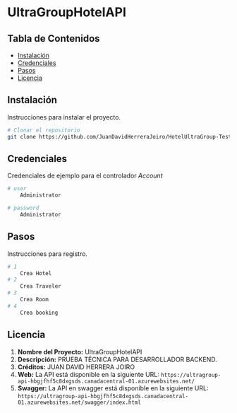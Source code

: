 # UltraGroupHotelAPI

## Tabla de Contenidos

- [Instalación](#instalación)
- [Credenciales](#credenciales)
- [Pasos](#pasos)
- [Licencia](#licencia)

## Instalación

Instrucciones para instalar el proyecto.

```bash
# Clonar el repositorio
git clone https://github.com/JuanDavidHerreraJoiro/HotelUltraGroup-TestBackendAPI.git

```

## Credenciales

Credenciales de ejemplo para el controlador *Account*

```bash
# user 
    Administrator

# password 
    Administrator

```

## Pasos

Instrucciones para registro.

```bash
# 1
    Crea Hotel
# 2 
    Crea Traveler
# 3 
    Crea Room
# 4 
    Crea booking
```

## Licencia

1. **Nombre del Proyecto:** UltraGroupHotelAPI
2. **Descripción:** PRUEBA TÉCNICA PARA DESARROLLADOR BACKEND.
3. **Créditos:** JUAN DAVID HERRERA JOIRO
4. **Web:** La API está disponible en la siguiente URL: `https://ultragroup-api-hbgjfhf5c8dxgsds.canadacentral-01.azurewebsites.net/`
5. **Swagger:** La API en swagger está disponible en la siguiente URL: `https://ultragroup-api-hbgjfhf5c8dxgsds.canadacentral-01.azurewebsites.net/swagger/index.html`
